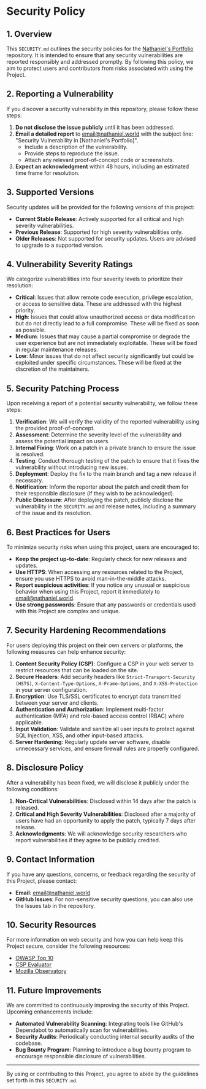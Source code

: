 # Security Policy

## 1. Overview

This `SECURITY.md` outlines the security policies for the [Nathaniel's Portfolio](https://github.com/nathaniel123x3rd/nathaniel123x3rd.github.io) repository. It is intended to ensure that any security vulnerabilities are reported responsibly and addressed promptly. By following this policy, we aim to protect users and contributors from risks associated with using the Project.

## 2. Reporting a Vulnerability

If you discover a security vulnerability in this repository, please follow these steps:

1. **Do not disclose the issue publicly** until it has been addressed.
2. **Email a detailed report** to email@nathaniel.world with the subject line: "Security Vulnerability in [Nathaniel's Portfolio]".
   - Include a description of the vulnerability.
   - Provide steps to reproduce the issue.
   - Attach any relevant proof-of-concept code or screenshots.
3. **Expect an acknowledgment** within 48 hours, including an estimated time frame for resolution.

## 3. Supported Versions

Security updates will be provided for the following versions of this project:

- **Current Stable Release**: Actively supported for all critical and high severity vulnerabilities.
- **Previous Release**: Supported for high severity vulnerabilities only.
- **Older Releases**: Not supported for security updates. Users are advised to upgrade to a supported version.

## 4. Vulnerability Severity Ratings

We categorize vulnerabilities into four severity levels to prioritize their resolution:

- **Critical**: Issues that allow remote code execution, privilege escalation, or access to sensitive data. These are addressed with the highest priority.
- **High**: Issues that could allow unauthorized access or data modification but do not directly lead to a full compromise. These will be fixed as soon as possible.
- **Medium**: Issues that may cause a partial compromise or degrade the user experience but are not immediately exploitable. These will be fixed in regular maintenance releases.
- **Low**: Minor issues that do not affect security significantly but could be exploited under specific circumstances. These will be fixed at the discretion of the maintainers.

## 5. Security Patching Process

Upon receiving a report of a potential security vulnerability, we follow these steps:

1. **Verification**: We will verify the validity of the reported vulnerability using the provided proof-of-concept.
2. **Assessment**: Determine the severity level of the vulnerability and assess the potential impact on users.
3. **Internal Fixing**: Work on a patch in a private branch to ensure the issue is resolved.
4. **Testing**: Conduct thorough testing of the patch to ensure that it fixes the vulnerability without introducing new issues.
5. **Deployment**: Deploy the fix to the main branch and tag a new release if necessary.
6. **Notification**: Inform the reporter about the patch and credit them for their responsible disclosure (if they wish to be acknowledged).
7. **Public Disclosure**: After deploying the patch, publicly disclose the vulnerability in the `SECURITY.md` and release notes, including a summary of the issue and its resolution.

## 6. Best Practices for Users

To minimize security risks when using this project, users are encouraged to:

- **Keep the project up-to-date**: Regularly check for new releases and updates.
- **Use HTTPS**: When accessing any resources related to the Project, ensure you use HTTPS to avoid man-in-the-middle attacks.
- **Report suspicious activities**: If you notice any unusual or suspicious behavior when using this Project, report it immediately to email@nathaniel.world.
- **Use strong passwords**: Ensure that any passwords or credentials used with this Project are complex and unique.

## 7. Security Hardening Recommendations

For users deploying this project on their own servers or platforms, the following measures can help enhance security:

1. **Content Security Policy (CSP)**: Configure a CSP in your web server to restrict resources that can be loaded on the site.
2. **Secure Headers**: Add security headers like `Strict-Transport-Security (HSTS)`, `X-Content-Type-Options`, `X-Frame-Options`, and `X-XSS-Protection` in your server configuration.
3. **Encryption**: Use TLS/SSL certificates to encrypt data transmitted between your server and clients.
4. **Authentication and Authorization**: Implement multi-factor authentication (MFA) and role-based access control (RBAC) where applicable.
5. **Input Validation**: Validate and sanitize all user inputs to protect against SQL Injection, XSS, and other input-based attacks.
6. **Server Hardening**: Regularly update server software, disable unnecessary services, and ensure firewall rules are properly configured.

## 8. Disclosure Policy

After a vulnerability has been fixed, we will disclose it publicly under the following conditions:

1. **Non-Critical Vulnerabilities**: Disclosed within 14 days after the patch is released.
2. **Critical and High Severity Vulnerabilities**: Disclosed after a majority of users have had an opportunity to apply the patch, typically 7 days after release.
3. **Acknowledgments**: We will acknowledge security researchers who report vulnerabilities if they agree to be publicly credited.

## 9. Contact Information

If you have any questions, concerns, or feedback regarding the security of this Project, please contact:

- **Email**: email@nathaniel.world
- **GitHub Issues**: For non-sensitive security questions, you can also use the Issues tab in the repository.

## 10. Security Resources

For more information on web security and how you can help keep this Project secure, consider the following resources:

- [OWASP Top 10](https://owasp.org/www-project-top-ten/)
- [CSP Evaluator](https://csp-evaluator.withgoogle.com/)
- [Mozilla Observatory](https://observatory.mozilla.org/)

## 11. Future Improvements

We are committed to continuously improving the security of this Project. Upcoming enhancements include:

- **Automated Vulnerability Scanning**: Integrating tools like GitHub's Dependabot to automatically scan for vulnerabilities.
- **Security Audits**: Periodically conducting internal security audits of the codebase.
- **Bug Bounty Program**: Planning to introduce a bug bounty program to encourage responsible disclosure of vulnerabilities.

---

By using or contributing to this Project, you agree to abide by the guidelines set forth in this `SECURITY.md`.
